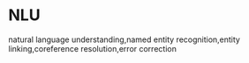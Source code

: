 # NLU
natural language understanding,named entity recognition,entity linking,coreference resolution,error correction
